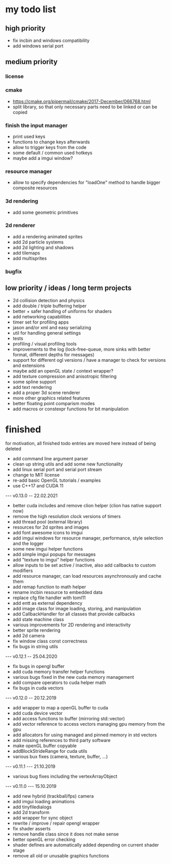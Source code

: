 # my todo list

## high priority
- fix incbin and windows compatibility
- add windows serial port

## medium priority

### license

### cmake
- https://cmake.org/pipermail/cmake/2017-December/066768.html
- split library, so that only necessary parts need to be linked or can be copied

### finish the input manager
- print used keys
- functions to change keys afterwards
- allow to trigger keys from the code
- some default / common used hotkeys
- maybe add a imgui window?

### resource manager
- allow to specify dependencies for "loadOne" method to handle bigger composite resources

### 3d rendering
- add some geometric primitives

### 2d renderer
- add a rendering animated sprites
- add 2d particle systems
- add 2d lighting and shadows
- add tilemaps
- add multisprites

### bugfix

## low priority / ideas / long term projects
- 2d collision detection and physics
- add double / triple buffering helper
- better + safer handling of uniforms for shaders
- add networking capabilities
- timer set for profiling apps
- jason and/or xml and easy serializing
- util for handling general settings
- tests
- profiling / visual profiling tools
- improvements to the log (lock-free-queue, more sinks with better format, different depths for messages)
- support for different ogl versions / have a manager to check for versions and extensions
- maybe add an openGL state / context wrapper?
- add texture compression and anisotropic filtering
- some spline support
- add text rendering
- add a proper 3d scene renderer
- more other graphics related features
- better floating point comparism modes
- add macros or constexpr functions for bit manipulation

# finished
for motivation, all finished todo entries are moved here instead of being deleted

- add command line argument parser
- clean up string utils and add some new functionality
- add linux serial port and serial port stream
- change to MIT license
- re-add basic OpenGL tutorials / examples
- use C++17 and CUDA 11

--- v0.13.0 -- 22.02.2021
- better cuda includes and remove clion helper (clion has native support now)
- remove the high resolution clock versions of timers
- add thread pool (external library)
- resources for 2d sprites and images
- add font awesome icons to imgui
- add imgui windows for resource manager, performance, style selection and the logger
- some new imgui helper functions
- add simple imgui popups for messages
- add "texture to imgui" helper functions
- allow inputs to be set active / inactive, also add callbacks to custom modifiers
- add resource manager, can load resources asynchronously and cache them
- add remap function to math helper
- rename incbin resource to embedded data
- replace cfg file handler with toml11
- add entt as external dependency
- add image class for image loading, storing, and manipulation
- add CallbackHandler for all classes that provide callbacks
- add state machine class
- various improvements for 2D rendering and interactivity
- better sprite rendering
- add 2d camera
- fix window class const correctness
- fix bugs in string utils

--- v0.12.1 -- 25.04.2020
- fix bugs in opengl buffer
- add cuda memory transfer helper functions
- various bugs fixed in the new cuda memory management
- add compare operators to cuda helper math
- fix bugs in cuda vectors

--- v0.12.0 -- 20.12.2019 
- add wrapper to map a openGL buffer to cuda
- add cuda device vector
- add access functions to buffer (mirroring std::vector)
- add vector reference to access vectors managing gpu memory from the gpu
- add allocators for using managed and pinned memory in std vectors
- add missing references to third party software
- make openGL buffer copyable
- addBlockStrideRange for cuda utils
- various bux fixes (camera, texture, buffer, ...)

--- v0.11.1 --- 21.10.2019
- various bug fixes including the vertexArrayObject

--- v0.11.0 --- 15.10.2019
- add new hybrid (trackball/fps) camera
- add imgui loading animations
- add tinyfiledialogs
- add 2d transform 
- add wrapper for sync object
- rewrite / improve / repair opengl wrapper
- fix shader asserts
- remove handle class since it does not make sense
- better openGL error checking
- shader defines are automatically added depending on current shader stage
- remove all old or unusable graphics functions
